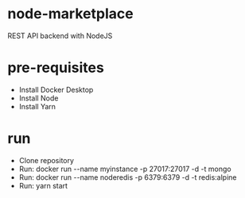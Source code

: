 # node-marketplace
REST API backend with NodeJS

# pre-requisites

- Install Docker Desktop
- Install Node
- Install Yarn

# run

- Clone repository
- Run: docker run --name myinstance -p 27017:27017 -d -t mongo
- Run: docker run --name noderedis -p 6379:6379 -d -t redis:alpine
- Run: yarn start
